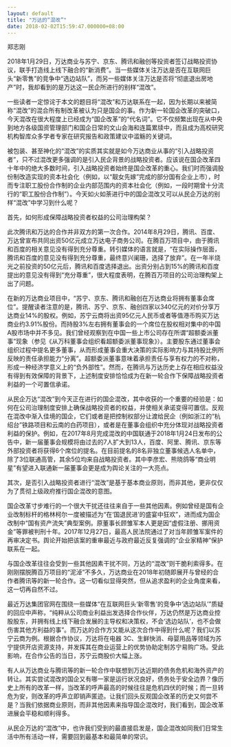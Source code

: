 ```yaml
---
layout: default
title: "万达的“混改”"
date: 2018-02-02T15:59:47.000000+08:00
---
```


郑志刚

2018年1月29日，万达商业与苏宁、京东、腾讯和融创等投资者签订战略投资协议，联手打造线上线下融合的“新消费”。当一些媒体关注万达是否在互联网巨头“新零售”的竞争中“选边站队”，而另一些媒体关注万达是否将“彻底退出房地产”时，我却看到的是万达这一民企所进行的别样“混改”。

一些读者一定惊诧于本文的题目将“混改”和万达联系在一起，因为长期以来被简称“混改”的混合所有制改革被认为只是国企的事。作为新一轮国企改革的突破口，今天混改在很大程度上已经成为“国企改革”的“代名词”。它不仅频繁出现在从中央到地方各级国资管理部门和国企日常的文山会海和连篇累牍中，而且成为高校研究机构智库众多学者专家在研究报告和政策建议中滥觞的关键词。

被包装、甚至神化的“混改”的实质其实就是如今万达商业从事的“引入战略投资者”，只不过混改更多强调的是引入民企背景的战略投资者。应该说在国企改革四十年中的绝大多数时间，引入战略投资者始终是国企改革的重心。我们时而强调股份制改造实现的资本社会化（例如，以“靓女先嫁”完成的部分国有企业上市），时而专注职工股份合作制的企业内部范围内的资本社会化（例如，一段时期曾十分流行的“职工股份合作制”）。今天如火如荼进行中的国企混改又可以从民企万达的别样“混改”中学习到什么呢？

首先，如何形成保障战略投资者权益的公司治理构架？

此次腾讯和万达的合作并非双方的第一次合作。2014年8月29日，腾讯、百度、万达曾宣布共同出资50亿元成立万达电子商务公司。在腾百万项目中，由于腾讯和百度的相关意见没有得到充分尊重。转引媒体的语言就是，“在实际操作层面，腾讯和百度的意见没有得到充分尊重，最终意兴阑珊，选择了放弃”。在一年半烧光之前投资的50亿元后，腾讯和百度选择退出。出资分别占到15%的腾讯和百度提出的意见没有得到“充分尊重”，很大程度表明，在腾百万项目的公司治理构架上出了问题。

在新的万达商业项目中，“苏宁、京东、腾讯和融创在万达商业将拥有董事会席位”。提醒读者注意的是，腾讯、苏宁、京东、融创四家以340亿元的对价分享万达商业14%的股权。例如，苏宁云商将出资95亿元人民币或者等值港币购买万达商业约3.91%股份。而持股3%左右拥有董事会的一个席位在股权相对集中的中国A股市场中并不多见。我们曾经观察到在中国一些上市公司存在所谓“超额委派董事”现象（参见《从万科董事会组织看超额委派董事现象》）。主要股东通过董事会组织过程中提名更多董事，从而形成董事会重大决策的实际影响力与其持股比例所反映的责任承担能力“分离”。超额委派董事意味着承担责任与享有权力的不对称，形成一种经济学意义上的“负外部性”。然而，在腾讯与万达历史上存在相应权益没有得到有效保障的背景下，上述制度安排恰恰成为在新一轮合作下保障战略投资者利益的一个可置信承诺。

从民企万达“混改”到今天正在进行的国企混改，其中收获的一个重要的经验是：如何在公司治理制度安排上确保战略投资者的权益，并使相关承诺变得可置信。反观在混改中渐入佳境的国企，它们或者是把控制权部分让渡给民企（例如浙江的“杭绍台”铁路项目和云南的白药项目），或者是在董事会组织中充分体现对战略投资者利益的保护。例如，在2017年8月完成混改的中国联通于2018年1月24日发布的公告中，新一届董事会规模将由过去的7人扩大到13人，百度、阿里、腾讯、京东等外部投资者将获得6个席位的提名。在目前提名的8名非独立董事候选人名单中，除了3位联通高管，其余5位均来自战略投资者。其中李彦宏、熊晓鸽等“商业明星”有望进入联通新一届董事会更是成为舆论关注的一大亮点。

其次，是否引入战略投资者进行“混改”是基于基本商业原则，而非其他，更非仅仅为了贯彻上级政府推行国企混改的意图。

国企改革寸步难行的一个很大干扰还往往来自于一些其他因素。例如曾经是国有企业改制标杆的格林柯尔一度被描述为“在‘国退民进’的盛宴中狂欢”，进而成为国企改制中“国有资产流失”典型案例。原董事长顾雏军本人更是因“虚假注册、挪用资金”等罪被判刑十年。2017年12月27日，最高人民法院通过了对当年顾雏军案件的再审决定书。舆论开始把该案的重审最近与政府最近反复强调的“企业家精神”保护联系在一起。

与国企改革往往会受到一些其他因素干扰不同，万达的“混改”则干脆利索得多。在刚刚摆脱腾百万项目的“泥淖”不多久，万达商业在2018年初随即展开与曾经的合作者腾讯等的新一轮合作。这一切看似显得突然，但从追求盈利的企业角度来看，这一切再自然不过。

最近万达集团官网在围绕一些媒体“在互联网巨头‘新零售’的竞争中‘选边站队’”质疑的回应中声称，“纯粹从公司商业利益出发选择合作伙伴，万达仍然是万达商业控股股东，并拥有线上线下融合发展的主导权和决策权，不会‘选边站队’，也不会做伤害其他方利益的事”。而万达的合作方又能从这次合作中得到什么呢？我们以苏宁云商为例。根据合作协议，万达将在电器 3C、生鲜快消、母婴用品等领域为苏宁提供开店资源支持，并发挥其在商业运营上的优势协助定制苏宁易购广场。受此影响，在合作公告的当日，苏宁云商股价大幅上涨。

有人从万达商业与腾讯等的新一轮合作中联想到万达近期的债务危机和海外资产的转让。其实尝试混改的国企又有哪一家是运行状况良好，债务处于安全边界？像历史上所有的改革一样，当改革的呼声最高的时候往往是危机四伏的时候；而一旦转危为安，则改革的呼声立即销声匿迹。让我们回头反观国企改革的历史又何尝不是？当我们依据商业原则，而非其他因素来指导国企混改时，我们看到，国企改革进展会平稳和顺利得多。

从民企万达的“混改”中，也许我们受到的最直接启发是，国企混改如同我们日常生活中所有活动一样，需要回到最基本和最简单的常识。

